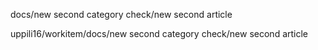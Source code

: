 docs/new second category check/new second article

uppili16/workitem/docs/new second category check/new second article